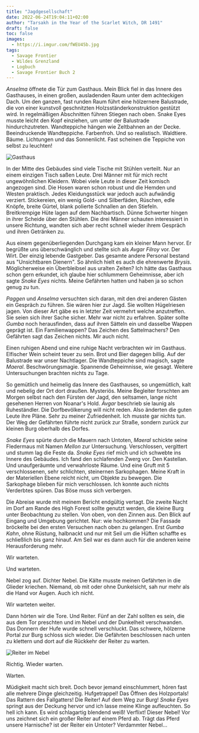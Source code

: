 ```yaml
---
title: "Jagdgesellschaft"
date: 2022-06-24T19:04:11+02:00
author: "Tarsakh in the Year of the Scarlet Witch, DR 1491"
draft: false
toc: false
images:
  - https://i.imgur.com/fWEU45b.jpg
tags: 
  - Savage Frontier
  - Wildes Grenzland
  - Logbuch
  - Savage Frontier Buch 2
---
```


_Anselma_ öffnete die Tür zum Gasthaus. Mein Blick fiel in das Innere des Gasthauses, in einen großen, ausladenden Raum unter dem achteckigen Dach. Um den ganzen, fast runden Raum führt eine hölzernere Balustrade, die von einer kunstvoll geschnitzten Holzsständerkonstruktion gestützt wird. In regelmäßigen Abschnitten führen Stiegen nach oben. Snake Eyes musste leicht den Kopf einziehen, um unter der Balustrade hindurchzutreten. Wandteppiche hängen wie Zeltbahnen an der Decke. Beeindruckende Wandteppiche. Farbenfroh. Und so realistisch. Waldtiere. Bäume. Lichtungen und das Sonnenlicht. Fast scheinen die Teppiche von selbst zu leuchten!

![Gasthaus](https://i.imgur.com/SxLDmSH.jpg)
 
In der Mitte des Gebäudes sind viele Tische mit Stühlen verteilt. Nur an einem einzigen Tisch saßen Leute. Drei Männer mit für mich recht ungewöhnlichen Kleidern. Wobei viele Leute in dieser Zeit komisch angezogen sind. Die Hosen waren schon robust und die Hemden und Westen praktisch. Jedes Kleidungsstück war jedoch auch aufwändig verziert. Stickereien, ein wenig Gold- und Silberfäden, Rüschen, edle Knöpfe, breite Gürtel, blank polierte Schnallen an den Stiefeln. Breitkrempige Hüte lagen auf dem Nachbartisch. Dünne Schwerter hingen in ihrer Scheide über den Stühlen. Die drei Männer schauten interessiert in unsere Richtung, wandten sich aber recht schnell wieder ihrem Gespräch und ihren Getränken zu.
 
Aus einem gegenüberliegenden Durchgang kam ein kleiner Mann hervor. Er begrüßte uns überschwänglich und stellte sich als _Avgar Filroy_ vor. Der Wirt. Der einzig lebende Gastgeber. Das gesamte andere Personal bestand aus "Unsichtbaren Dienern". So ähnlich hielt es auch die ehrenwerte _Brysis_. Möglicherweise ein Überbleibsel aus uralten Zeiten? Ich hätte das Gasthaus schon gern erkundet, ich glaube hier schlummern Geheimnisse, aber ich sagte _Snake Eyes_ nichts. Meine Gefährten hatten und haben ja so schon genug zu tun.
 
_Paggen_ und _Anselma_ versuchten sich daran, mit den drei anderen Gästen ein Gespräch zu führen. Sie wären hier zur Jagd. Sie wollten Hügelriesen jagen. Von dieser Art gäbe es in letzter Zeit vermehrt welche anzutreffen. Sie seien sich ihrer Sache sicher. Mehr war nicht zu erfahren. Später sollte _Gumba_ noch herausfinden, dass auf ihren Sätteln ein und dasselbe Wappen geprägt ist. Ein Familienwappen? Das Zeichen des Sattelmachers? Den Gefährten sagt das Zeichen nichts. Mir auch nicht.
 
Einen ruhigen Abend und eine ruhige Nacht verbrachten wir im Gasthaus. Elfischer Wein scheint teuer zu sein. Brot und Bier dagegen billig. Auf der Balustrade war unser Nachtlager. Die Wandteppiche sind magisch, sagte _Maeral_. Beschwörungsmagie. Spannende Geheimnisse, wie gesagt. Weitere Untersuchungen brachten nichts zu Tage.

So gemütlich und heimelig das Innere des Gasthauses, so ungemütlich, kalt und nebelig der Ort dort draußen. Mysteriös. Meine Begleiter forschten am Morgen selbst nach den Fürsten der Jagd, den seltsamen, lange nicht gesehenen Herren von Noanar's Hold. _Avgar_ beschrieb sie launig als Ruheständler. Die Dorfbevölkerung will nicht reden. Also änderten die guten Leute ihre Pläne. Sehr zu meiner Zufriedenheit. Ich musste gar nichts tun. Der Weg der Gefährten führte nicht zurück zur Straße, sondern zurück zur kleinen Burg oberhalb des Dorfes.
 
_Snake Eyes_ spürte durch die Mauern nach Untoten, _Maeral_ schickte seine Fledermaus mit Namen _Mellon_ zur Untersuchung. Verschlossen, vergittert und stumm lag die Feste da. _Snake Eyes_ rief mich und ich schwebte ins Innere des Gebäudes. Ich fand den schlafenden Zwerg vor. Den Kastellan. Und unaufgeräumte und verwahrloste Räume. Und eine Gruft mit 5 verschlossenen, sehr schlichten, steinernen Sarkophagen. Meine Kraft in der Materiellen Ebene reicht nicht, um Objekte zu bewegen. Die Sarkophage blieben für mich verschlossen. Ich konnte auch nichts Verderbtes spüren. Das Böse muss sich verbergen.
 
Die Abreise wurde mit meinem Bericht endgültig vertagt. Die zweite Nacht im Dorf am Rande des High Forest sollte genutzt werden, die kleine Burg unter Beobachtung zu stellen. Von oben, von den Zinnen aus. Den Blick auf Eingang und Umgebung gerichtet. Nur: wie hochkommen? Die Fassade bröckelte bei den ersten Versuchen nach oben zu gelangen. Erst _Gumba Kahn_, ohne Rüstung, halbnackt und nur mit Seil um die Hüften schaffte es schließlich bis ganz hinauf. Am Seil war es dann auch für die anderen keine Herausforderung mehr.
 
Wir warteten.
 
Und warteten.
 
Nebel zog auf. Dichter Nebel. Die Kälte musste meinen Gefährten in die Glieder kriechen. Niemand, ob mit oder ohne Dunkelsicht, sah nur mehr als die Hand vor Augen. Auch ich nicht.
 
Wir warteten weiter.
 
Dann hörten wir die Tore. Und Reiter. Fünf an der Zahl sollten es sein, die aus dem Tor preschten und im Nebel und der Dunkelheit verschwanden. Das Donnern der Hufe wurde schnell verschluckt. Das schwere, hölzerne Portal zur Burg schloss sich wieder. Die Gefährten beschlossen nach unten zu klettern und dort auf die Rückkehr der Reiter zu warten.

![Reiter im Nebel](https://i.imgur.com/l3jXXa9.jpg)
 
Richtig. Wieder warten.
 
Warten.
 
Müdigkeit macht sich breit. Doch bevor jemand einschlummert, hören fast alle mehrere Dinge gleichzeitig. Hufgetrappel! Das Öffnen des Holzportals! Das Rattern des Fallgatters! Die Reiter! Auf dem Weg zur Burg! _Snake Eyes_ springt aus der Deckung hervor und ich lasse meine Klinge aufleuchten. So hell ich kann. Es wird schlagartig blendend weiß! Verflixt! Dieser Nebel! Vor uns zeichnet sich ein großer Reiter auf einem Pferd ab. Trägt das Pferd unsere Harnische? ist der Reiter ein Untoter? Verdammter Nebel…
